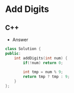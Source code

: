 Add Digits
==========

## C++

  - Answer

  ```cpp
  class Solution {
  public:
      int addDigits(int num) {
          if(!num) return 0;
          
          int tmp = num % 9;
          return tmp ? tmp : 9;
      }
  };
  ```